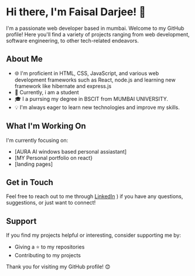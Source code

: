 # Hi there, I'm Faisal Darjee! 👋

I'm a passionate web developer based in mumbai. Welcome to my GitHub profile! Here you'll find a variety of projects ranging from web development, software engineering, to other tech-related endeavors.

## About Me

- 🌐 I'm proficient in HTML, CSS, JavaScript, and various web development frameworks such as React, node.js and learning new framework like hibernate and express.js
- 💼 Currently, i am a student
- 🎓 I  a purrsing my degree in BSCIT from MUMBAI UNIVERSITY.
- 💡 I'm always eager to learn new technologies and improve my skills.

## What I'm Working On

I'm currently focusing on:

- [AURA AI windows based personal assiastant]
- [MY Personal portfolio on react}
- [landing pages]

## Get in Touch

Feel free to reach out to me through [LinkedIn](https://www.linkedin.com/in/faisal-darjee-5bb8852bb/) ) if you have any questions, suggestions, or just want to connect!

## Support

If you find my projects helpful or interesting, consider supporting me by:

- Giving a ⭐️ to my repositories
- Contributing to my projects


Thank you for visiting my GitHub profile! 😊
